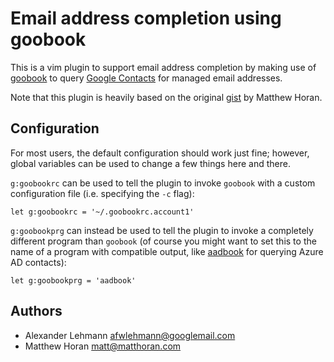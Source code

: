 # Email address completion using goobook

This is a vim plugin to support email address completion by making use of [goobook][1] to query [Google Contacts][2] for managed email addresses.

Note that this plugin is heavily based on the original [gist][3] by Matthew Horan.

## Configuration

For most users, the default configuration should work just fine; however,
global variables can be used to change a few things here and there.

`g:goobookrc` can be used to tell the plugin to invoke `goobook` with a custom
configuration file (i.e. specifying the `-c` flag):

    let g:goobookrc = '~/.goobookrc.account1'

`g:goobookprg` can instead be used to tell the plugin to invoke a completely
different program than `goobook` (of course you might want to set this to the
name of a program with compatible output, like [aadbook][4] for querying Azure
AD contacts):

    let g:goobookprg = 'aadbook'

## Authors

- Alexander Lehmann <afwlehmann@googlemail.com>
- Matthew Horan <matt@matthoran.com>

[1]: https://gitlab.com/goobook/goobook
[2]: http://contacts.google.com
[3]: https://gist.github.com/mhoran/1667695
[4]: https://pypi.org/project/aadbook
